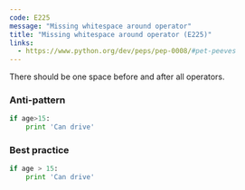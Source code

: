 ```yaml
---
code: E225
message: "Missing whitespace around operator"
title: "Missing whitespace around operator (E225)"
links:
  - https://www.python.org/dev/peps/pep-0008/#pet-peeves
---
```


There should be one space before and after all operators.

### Anti-pattern

```python
if age>15:
    print 'Can drive'
```

### Best practice

```python
if age > 15:
    print 'Can drive'
```
